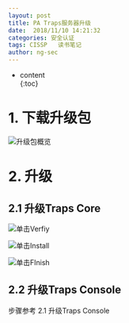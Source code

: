 ```yaml
---
layout: post  
title: PA Traps服务器升级
date:  2018/11/10 14:21:32  
categories: 安全认证 
tags: CISSP   读书笔记
author: ng-sec  
---
```


* content  
{:toc}


# 1. 下载升级包
![升级包概览](http://800wifi.com/ng-sec/1544176109834.png)
# 2. 升级
## 2.1 升级Traps Core

![单击Verfiy](http://800wifi.com/ng-sec/1544175680764.png)

![单击Install](http://800wifi.com/ng-sec/1544175755901.png)

![单击FInish](http://800wifi.com/ng-sec/1544176005020.png)
## 2.2 升级Traps Console
步骤参考 2.1 升级Traps Console